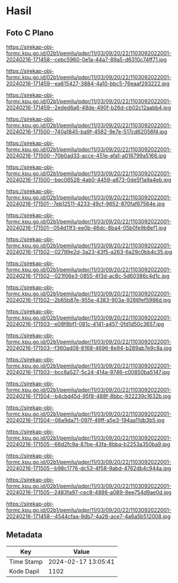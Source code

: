# Hasil

## Foto C Plano

https://sirekap-obj-formc.kpu.go.id/02b1/pemilu/pdpr/11/03/09/20/22/1103092022001-20240216-171458--cebc5960-0e1a-44a7-89a5-d6310c74ff71.jpg

https://sirekap-obj-formc.kpu.go.id/02b1/pemilu/pdpr/11/03/09/20/22/1103092022001-20240216-171459--ea615427-3884-4a10-bbc5-76eaaf293222.jpg

https://sirekap-obj-formc.kpu.go.id/02b1/pemilu/pdpr/11/03/09/20/22/1103092022001-20240216-171459--2eded6a6-48de-490f-b26d-cb02c12aabb4.jpg

https://sirekap-obj-formc.kpu.go.id/02b1/pemilu/pdpr/11/03/09/20/22/1103092022001-20240216-171500--740a1845-ba9f-4582-9e7e-517cd62056f4.jpg

https://sirekap-obj-formc.kpu.go.id/02b1/pemilu/pdpr/11/03/09/20/22/1103092022001-20240216-171500--70b0ad33-acce-451e-afa1-a016799a5166.jpg

https://sirekap-obj-formc.kpu.go.id/02b1/pemilu/pdpr/11/03/09/20/22/1103092022001-20240216-171500--bec06528-4ab0-4459-a873-0de5f1a9a4eb.jpg

https://sirekap-obj-formc.kpu.go.id/02b1/pemilu/pdpr/11/03/09/20/22/1103092022001-20240216-171501--7eb12511-4233-49cf-9652-870faf67564e.jpg

https://sirekap-obj-formc.kpu.go.id/02b1/pemilu/pdpr/11/03/09/20/22/1103092022001-20240216-171501--054d11f3-ee0b-46dc-8ba4-05b0fe9b8ef1.jpg

https://sirekap-obj-formc.kpu.go.id/02b1/pemilu/pdpr/11/03/09/20/22/1103092022001-20240216-171502--02799e2d-3a23-43f5-a263-6a29c0bb4c35.jpg

https://sirekap-obj-formc.kpu.go.id/02b1/pemilu/pdpr/11/03/09/20/22/1103092022001-20240216-171502--021f06e3-0855-4f3d-ac8c-5d60386c4d1c.jpg

https://sirekap-obj-formc.kpu.go.id/02b1/pemilu/pdpr/11/03/09/20/22/1103092022001-20240216-171502--2b65b87e-955e-4383-903a-9286fef5986d.jpg

https://sirekap-obj-formc.kpu.go.id/02b1/pemilu/pdpr/11/03/09/20/22/1103092022001-20240216-171503--e08f8bf1-081c-4141-a457-0fd1d50c3657.jpg

https://sirekap-obj-formc.kpu.go.id/02b1/pemilu/pdpr/11/03/09/20/22/1103092022001-20240216-171503--f360ad08-8168-4696-8e94-b289ab7e9c8a.jpg

https://sirekap-obj-formc.kpu.go.id/02b1/pemilu/pdpr/11/03/09/20/22/1103092022001-20240216-171503--bcc8a527-5c24-414a-9746-c00850ba5147.jpg

https://sirekap-obj-formc.kpu.go.id/02b1/pemilu/pdpr/11/03/09/20/22/1103092022001-20240216-171504--b4cbd45d-95f8-488f-8bbc-922239c1632b.jpg

https://sirekap-obj-formc.kpu.go.id/02b1/pemilu/pdpr/11/03/09/20/22/1103092022001-20240216-171504--06a9da71-097f-49ff-a5e3-194aa11db3b5.jpg

https://sirekap-obj-formc.kpu.go.id/02b1/pemilu/pdpr/11/03/09/20/22/1103092022001-20240216-171505--66d2fc9a-87be-43fa-8bba-b2253a350ba9.jpg

https://sirekap-obj-formc.kpu.go.id/02b1/pemilu/pdpr/11/03/09/20/22/1103092022001-20240216-171505--b98c1776-dc53-4f58-9abd-4762db4c944a.jpg

https://sirekap-obj-formc.kpu.go.id/02b1/pemilu/pdpr/11/03/09/20/22/1103092022001-20240216-171505--2483fa97-cec8-4886-a089-8ee754d9ae0d.jpg

https://sirekap-obj-formc.kpu.go.id/02b1/pemilu/pdpr/11/03/09/20/22/1103092022001-20240216-171458--4544cfaa-9db7-4a26-ace7-4a6a5b512008.jpg


## Metadata

| Key        | Value               |
| ---------- | ------------------- |
| Time Stamp | 2024-02-17 13:05:41 |
| Kode Dapil | 1102                |



